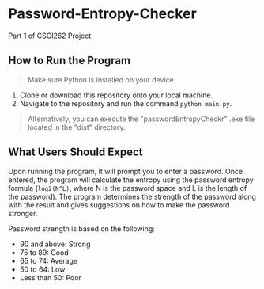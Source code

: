 # Password-Entropy-Checker
Part 1 of CSCI262 Project

## How to Run the Program
> Make sure Python is installed on your device.
1. Clone or download this repository onto your local machine.
2. Navigate to the repository and run the command `python main.py`.

> Alternatively, you can execute the "passwordEntropyCheckr" .exe file located in the "dist" directory.

## What Users Should Expect
Upon running the program, it will prompt you to enter a password. Once entered, the program will calculate the entropy using the password entropy formula (`log2(N^L)`, where N is the password space and L is the length of the password). The program determines the strength of the password along with the result and gives suggestions on how to make the password stronger. 

Password strength is based on the following:
- 90 and above: Strong
- 75 to 89: Good
- 65 to 74: Average
- 50 to 64: Low
- Less than 50: Poor
